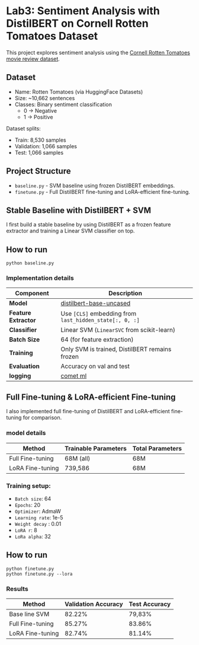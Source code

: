 # Lab3: Sentiment Analysis with DistilBERT on Cornell Rotten Tomatoes Dataset

This project explores sentiment analysis using the [Cornell Rotten Tomatoes movie review dataset](https://huggingface.co/datasets/rotten_tomatoes).  

## Dataset

- Name: Rotten Tomatoes (via HuggingFace Datasets)
- Size: ~10,662 sentences
- Classes: Binary sentiment classification
    - 0 → Negative
    - 1 → Positive

Dataset splits:

- Train: 8,530 samples
- Validation: 1,066 samples
- Test: 1,066 samples

## Project Structure
- `baseline.py` - SVM baseline using frozen DistilBERT embeddings.
- `finetune.py` - Full DistilBERT fine-tuning and LoRA-efficient fine-tuning.

##  Stable Baseline with DistilBERT + SVM

I first build a stable baseline by using DistilBERT as a frozen feature extractor and training a Linear SVM classifier on top.

## How to run 

```
python baseline.py
```

### Implementation details 

| Component             | Description                                                            |
| --------------------- | ---------------------------------------------------------------------- |
| **Model**             | [distilbert-base-uncased](https://huggingface.co/distilbert/distilbert-base-uncased)          |
| **Feature Extractor** | Use `[CLS]` embedding from `last_hidden_state[:, 0, :]`                |
| **Classifier**        | Linear SVM (`LinearSVC` from scikit-learn)                             |
| **Batch Size**        | 64 (for feature extraction)                                            |
| **Training**          | Only SVM is trained, DistilBERT remains frozen                         |
| **Evaluation**        | Accuracy on val and test                           |
| **logging**            | [comet ml](https://www.comet.com/alessiochen/dla-lab3/view/new/panels)


## Full Fine-tuning & LoRA-efficient Fine-tuning 
I also implemented full fine-tuning of DistilBERT and LoRA-efficient fine-tuning for comparison.

### model details 
| Method           | Trainable Parameters | Total Parameters |
| ---------------- | -------------------- | ---------------- |
| Full Fine-tuning | 68M (all)            | 68M              |
| LoRA Fine-tuning | 739,586              | 68M              |

### Training setup:

- `Batch size`: 64
- `Epochs`: 20
- `Optimizer`: AdmaW
- `Learning rate`: 1e-5
- `Weight decay` : 0.01
- `LoRA r`: 8 
- `LoRa alpha`: 32 

## How to run 

```
python finetune.py
python finetune.py --lora 
```

### Results 
| Method           | Validation Accuracy | Test Accuracy |
| ---------------- | ------------------- | ------------- |
| Base line SVM    | 82.22%              | 79,83%        |
| Full Fine-tuning | 85.27%              | 83.86%        |
| LoRA Fine-tuning | 82.74%              | 81.14%        |
